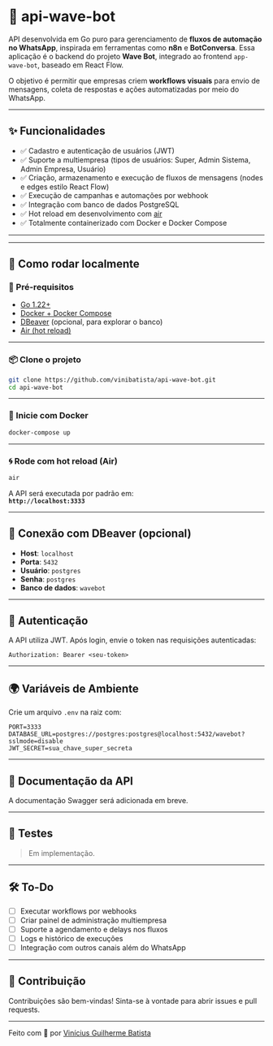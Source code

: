 # 🌊 api-wave-bot

API desenvolvida em Go puro para gerenciamento de **fluxos de automação no WhatsApp**, inspirada em ferramentas como **n8n** e **BotConversa**. Essa aplicação é o backend do projeto **Wave Bot**, integrado ao frontend `app-wave-bot`, baseado em React Flow.

O objetivo é permitir que empresas criem **workflows visuais** para envio de mensagens, coleta de respostas e ações automatizadas por meio do WhatsApp.

---

## ✨ Funcionalidades

- ✅ Cadastro e autenticação de usuários (JWT)
- ✅ Suporte a multiempresa (tipos de usuários: Super, Admin Sistema, Admin Empresa, Usuário)
- ✅ Criação, armazenamento e execução de fluxos de mensagens (nodes e edges estilo React Flow)
- ✅ Execução de campanhas e automações por webhook
- ✅ Integração com banco de dados PostgreSQL
- ✅ Hot reload em desenvolvimento com [air](https://github.com/cosmtrek/air)
- ✅ Totalmente containerizado com Docker e Docker Compose

---

---

## 🚀 Como rodar localmente

### 🔧 Pré-requisitos

- [Go 1.22+](https://golang.org/dl/)
- [Docker + Docker Compose](https://www.docker.com/)
- [DBeaver](https://dbeaver.io/) (opcional, para explorar o banco)
- [Air (hot reload)](https://github.com/cosmtrek/air)

---

### 📦 Clone o projeto

```bash
git clone https://github.com/vinibatista/api-wave-bot.git
cd api-wave-bot
```

---

### 🐳 Inicie com Docker

```bash
docker-compose up
```

---

### 🌀 Rode com hot reload (Air)

```bash
air
```

A API será executada por padrão em:  
**`http://localhost:3333`**

---

## 📂 Conexão com DBeaver (opcional)

- **Host**: `localhost`
- **Porta**: `5432`
- **Usuário**: `postgres`
- **Senha**: `postgres`
- **Banco de dados**: `wavebot`

---

## 🔐 Autenticação

A API utiliza JWT. Após login, envie o token nas requisições autenticadas:

```
Authorization: Bearer <seu-token>
```

---

## 🌍 Variáveis de Ambiente

Crie um arquivo `.env` na raiz com:

```
PORT=3333
DATABASE_URL=postgres://postgres:postgres@localhost:5432/wavebot?sslmode=disable
JWT_SECRET=sua_chave_super_secreta
```

---

## 📘 Documentação da API

A documentação Swagger será adicionada em breve.

---

## 🧪 Testes

> Em implementação.

---

## 🛠️ To-Do

- [ ] Executar workflows por webhooks
- [ ] Criar painel de administração multiempresa
- [ ] Suporte a agendamento e delays nos fluxos
- [ ] Logs e histórico de execuções
- [ ] Integração com outros canais além do WhatsApp

---

## 🤝 Contribuição

Contribuições são bem-vindas! Sinta-se à vontade para abrir issues e pull requests.

---

Feito com 💙 por [Vinícius Guilherme Batista](https://github.com/Vini-Dev-Py)
